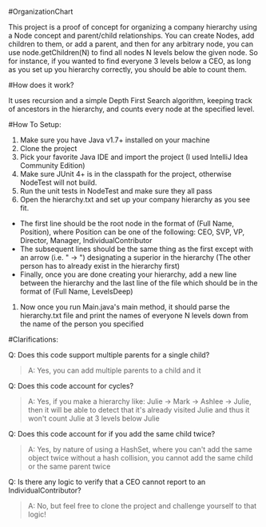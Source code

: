 #OrganizationChart

This project is a proof of concept for organizing a company hierarchy using a Node concept and parent/child relationships. You can create Nodes, add children to them, or add a parent, and then for any arbitrary node, you can use node.getChildren(N) to find all nodes N levels below the given node. So for instance, if you wanted to find everyone 3 levels below a CEO, as long as you set up you hierarchy correctly, you should be able to count them.

#How does it work?

It uses recursion and a simple Depth First Search algorithm, keeping track of ancestors in the hierarchy, and counts every node at the specified level.

#How To Setup:

1. Make sure you have Java v1.7+ installed on your machine
1. Clone the project
1. Pick your favorite Java IDE and import the project (I used IntelliJ Idea Community Edition)
1. Make sure JUnit 4+ is in the classpath for the project, otherwise NodeTest will not build.
1. Run the unit tests in NodeTest and make sure they all pass
1. Open the hierarchy.txt and set up your company hierarchy as you see fit.
  - The first line should be the root node in the format of (Full Name, Position), where Position can be one of the following: CEO, SVP, VP, Director, Manager, IndividualContributor
  - The subsequent lines should be the same thing as the first except with an arrow (i.e. " -> ") designating a superior in the hierarchy (The other person has to already exist in the hierarchy first)
  - Finally, once you are done creating your hierarchy, add a new line between the hierarchy and the last line of the file which should be in the format of (Full Name, LevelsDeep)
1. Now once you run Main.java's main method, it should parse the hierarchy.txt file and print the names of everyone N levels down from the name of the person you specified

#Clarifications:

Q: Does this code support multiple parents for a single child?
> A: Yes, you can add multiple parents to a child and it

Q: Does this code account for cycles?
> A: Yes, if you make a hierarchy like: Julie -> Mark -> Ashlee -> Julie, then it will be able to detect that it's already visited Julie and thus it won't count Julie at 3 levels below Julie

Q: Does this code account for if you add the same child twice?
> A: Yes, by nature of using a HashSet, where you can't add the same object twice without a hash collision, you cannot add the same child or the same parent twice

Q: Is there any logic to verify that a CEO cannot report to an IndividualContributor?
> A: No, but feel free to clone the project and challenge yourself to that logic!
